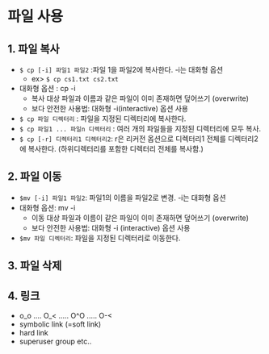 # 파일 사용 

## 1. 파일 복사 
* `$ cp [-i] 파일1 파일2` :파일 1을 파일2에 복사한다. -i는 대화형 옵션 
    * ex> `$ cp cs1.txt cs2.txt`
* 대화형 옵션 : cp -i 
    * 복사 대상 파일과 이름과 같은 파일이 이미 존재하면 덮어쓰기 (overwrite)
    * 보다 안전한 사용법: 대화형 -i(interactive) 옵션 사용 
* `$ cp 파일 디렉터리` : 파일을 지정된 디렉터리에 복사한다.
* `$ cp 파일1 ... 파일n 디렉터리` : 여러 개의 파일들을 지정된 디렉터리에 모두 복사. 
* `$ cp [-r] 디렉터리1 디렉터리2`: r은 리커전 옵션으로 디렉터리1 전체를 디렉터리2에 복사한다. (하위디렉터리를 포함한 디렉터리 전체를 복사함.)


## 2. 파일 이동 
* `$mv [-i] 파일1 파일2`: 파일1의 이름을 파일2로 변경. -i는 대화형 옵션 
* 대화형 옵션: mv -i 
    * 이동 대상 파일과 이름이 같은 파일이 이미 존재하면 덮어쓰기 (overwrite)
    * 보다 안전한 사용법: 대화형 -i (interactive) 옵션 사용 
* `$mv 파일 디렉터리`: 파일을 지정된 디렉터리로 이동한다. 


## 3. 파일 삭제 


## 4. 링크 
* o_o ....  O_< ..... O^O ..... O-<
* symbolic link (=soft link)
* hard link 
* superuser group etc..  
